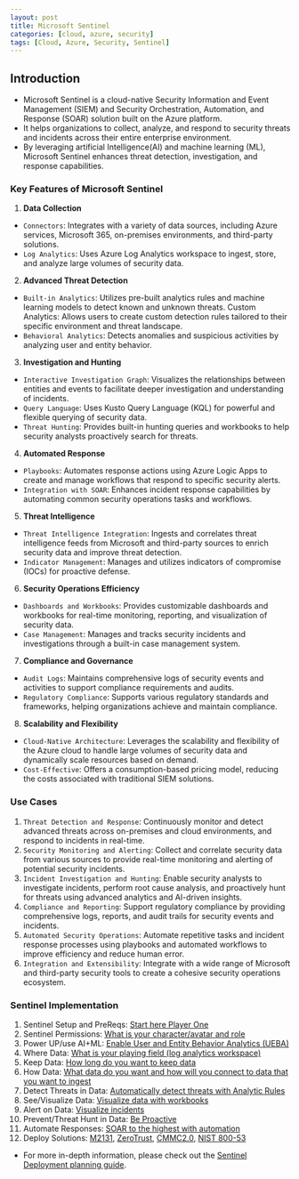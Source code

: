 ```yaml
---
layout: post
title: Microsoft Sentinel
categories: [cloud, azure, security]
tags: [Cloud, Azure, Security, Sentinel]
---
```


## Introduction
- Microsoft Sentinel is a cloud-native Security Information and Event Management (SIEM) and Security Orchestration, Automation, and Response (SOAR) solution built on the Azure platform. 
- It helps organizations to collect, analyze, and respond to security threats and incidents across their entire enterprise environment.
- By leveraging artificial Intelligence(AI) and machine learning (ML), Microsoft Sentinel enhances threat detection, investigation, and response capabilities.

### Key Features of Microsoft Sentinel
1. **Data Collection**
- `Connectors`: Integrates with a variety of data sources, including Azure services, Microsoft 365, on-premises environments, and third-party solutions.
- `Log Analytics`: Uses Azure Log Analytics workspace to ingest, store, and analyze large volumes of security data.

2. **Advanced Threat Detection**
- `Built-in Analytics`: Utilizes pre-built analytics rules and machine learning models to detect known and unknown threats.
Custom Analytics: Allows users to create custom detection rules tailored to their specific environment and threat landscape.
- `Behavioral Analytics`: Detects anomalies and suspicious activities by analyzing user and entity behavior.

3. **Investigation and Hunting**
- `Interactive Investigation Graph`: Visualizes the relationships between entities and events to facilitate deeper investigation and understanding of incidents.
- `Query Language`: Uses Kusto Query Language (KQL) for powerful and flexible querying of security data.
- `Threat Hunting`: Provides built-in hunting queries and workbooks to help security analysts proactively search for threats.

4. **Automated Response**
- `Playbooks`: Automates response actions using Azure Logic Apps to create and manage workflows that respond to specific security alerts.
- `Integration with SOAR`: Enhances incident response capabilities by automating common security operations tasks and workflows.

5. **Threat Intelligence**
- `Threat Intelligence Integration`: Ingests and correlates threat intelligence feeds from Microsoft and third-party sources to enrich security data and improve threat detection.
- `Indicator Management`: Manages and utilizes indicators of compromise (IOCs) for proactive defense.

6. **Security Operations Efficiency**
- `Dashboards and Workbooks`: Provides customizable dashboards and workbooks for real-time monitoring, reporting, and visualization of security data.
- `Case Management`: Manages and tracks security incidents and investigations through a built-in case management system.

7. **Compliance and Governance**
- `Audit Logs`: Maintains comprehensive logs of security events and activities to support compliance requirements and audits.
- `Regulatory Compliance`: Supports various regulatory standards and frameworks, helping organizations achieve and maintain compliance.

8. **Scalability and Flexibility**
- `Cloud-Native Architecture`: Leverages the scalability and flexibility of the Azure cloud to handle large volumes of security data and dynamically scale resources based on demand.
- `Cost-Effective`: Offers a consumption-based pricing model, reducing the costs associated with traditional SIEM solutions.

### Use Cases

1. `Threat Detection and Response`: Continuously monitor and detect advanced threats across on-premises and cloud environments, and respond to incidents in real-time.
2. `Security Monitoring and Alerting`: Collect and correlate security data from various sources to provide real-time monitoring and alerting of potential security incidents.
3. `Incident Investigation and Hunting`: Enable security analysts to investigate incidents, perform root cause analysis, and proactively hunt for threats using advanced analytics and AI-driven insights.
4. `Compliance and Reporting`: Support regulatory compliance by providing comprehensive logs, reports, and audit trails for security events and incidents.
5. `Automated Security Operations`: Automate repetitive tasks and incident response processes using playbooks and automated workflows to improve efficiency and reduce human error.
6. `Integration and Extensibility`: Integrate with a wide range of Microsoft and third-party security tools to create a cohesive security operations ecosystem.


### Sentinel Implementation

1. Sentinel Setup and PreReqs: [Start here Player One](https://learn.microsoft.com/en-us/azure/sentinel/prerequisites)
2. Sentinel Permissions:  [What is your character/avatar and role](https://learn.microsoft.com/en-us/azure/sentinel/roles)
3. Power UP/use AI+ML: [Enable User and Entity Behavior Analytics (UEBA)](https://learn.microsoft.com/en-us/azure/sentinel/enable-entity-behavior-analytics)
4. Where Data: [What is your playing field (log analytics workspace)](https://learn.microsoft.com/en-us/azure/sentinel/design-your-workspace-architecture)
5. Keep Data: [How long do you want to keep data](https://learn.microsoft.com/en-us/azure/sentinel/configure-data-retention-archive)
6. How Data: [What data do you want and how will you connect to data that you want to ingest](https://learn.microsoft.com/en-us/azure/sentinel/prioritize-data-connectors#determine-which-connectors-you-need)
7. Detect Threats in Data: [Automatically detect threats with Analytic Rules](https://learn.microsoft.com/en-us/azure/sentinel/detect-threats-built-in)
8. See/Visualize Data: [Visualize data with workbooks](https://learn.microsoft.com/en-us/azure/sentinel/get-visibility)
9. Alert on Data: [Visualize incidents](https://learn.microsoft.com/en-us/azure/sentinel/incident-investigation)
10. Prevent/Threat Hunt in Data: [Be Proactive](https://learn.microsoft.com/en-us/azure/sentinel/hunting)
11. Automate Responses: [SOAR to the highest with automation](https://learn.microsoft.com/en-us/azure/sentinel/automation)
12. Deploy Solutions: [M2131](https://azuremarketplace.microsoft.com/en-US/marketplace/apps/azuresentinel.azure-sentinel-solution-maturitymodelforeventlogma?tab=Overview), [ZeroTrust](https://azuremarketplace.microsoft.com/en-US/marketplace/apps/azuresentinel.azure-sentinel-solution-zerotrust?tab=Overview), [CMMC2.0](https://azuremarketplace.microsoft.com/en-US/marketplace/apps/azuresentinel.azure-sentinel-solution-cmmcv2?tab=Overview), [NIST 800-53](https://azuremarketplace.microsoft.com/en-US/marketplace/apps/azuresentinel.azure-sentinel-solution-nistsp80053?tab=Overview)

- For more in-depth information, please check out the [Sentinel Deployment planning guide](https://learn.microsoft.com/en-us/azure/sentinel/deploy-overview).

